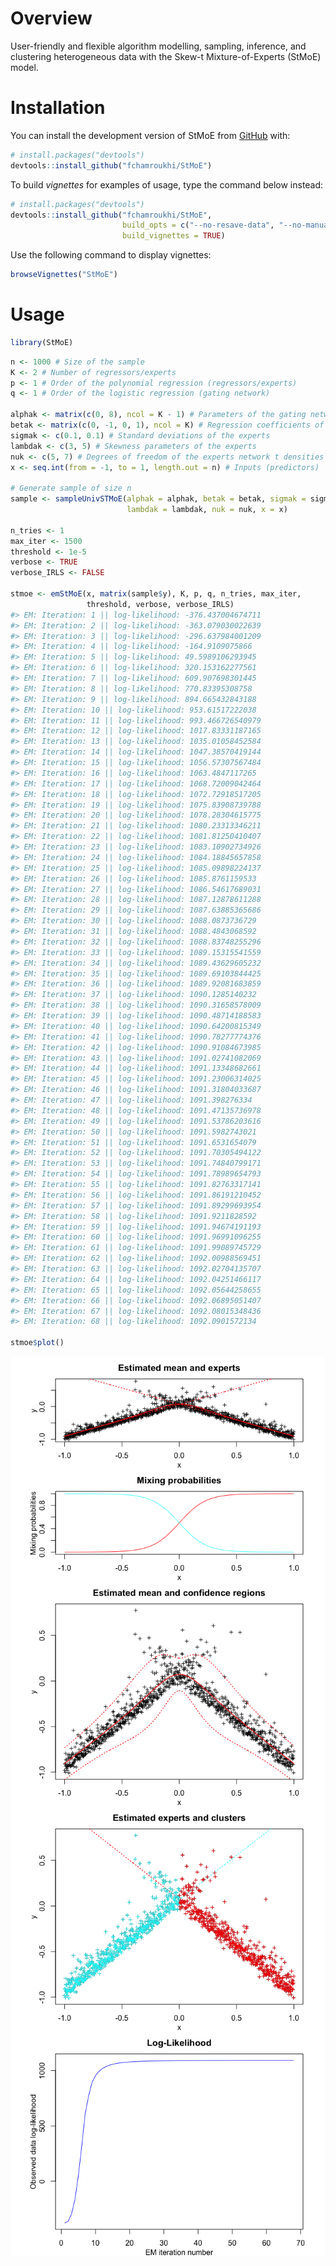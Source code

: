 
<!-- README.md is generated from README.Rmd. Please edit that file -->

<!-- badges: start -->

<!-- badges: end -->

# Overview

User-friendly and flexible algorithm modelling, sampling, inference, and
clustering heterogeneous data with the Skew-t Mixture-of-Experts (StMoE)
model.

# Installation

You can install the development version of StMoE from
[GitHub](https://github.com/) with:

``` r
# install.packages("devtools")
devtools::install_github("fchamroukhi/StMoE")
```

To build *vignettes* for examples of usage, type the command below
instead:

``` r
# install.packages("devtools")
devtools::install_github("fchamroukhi/StMoE", 
                         build_opts = c("--no-resave-data", "--no-manual"), 
                         build_vignettes = TRUE)
```

Use the following command to display vignettes:

``` r
browseVignettes("StMoE")
```

# Usage

``` r
library(StMoE)
```

``` r
n <- 1000 # Size of the sample
K <- 2 # Number of regressors/experts
p <- 1 # Order of the polynomial regression (regressors/experts)
q <- 1 # Order of the logistic regression (gating network)

alphak <- matrix(c(0, 8), ncol = K - 1) # Parameters of the gating network
betak <- matrix(c(0, -1, 0, 1), ncol = K) # Regression coefficients of the experts
sigmak <- c(0.1, 0.1) # Standard deviations of the experts
lambdak <- c(3, 5) # Skewness parameters of the experts
nuk <- c(5, 7) # Degrees of freedom of the experts network t densities
x <- seq.int(from = -1, to = 1, length.out = n) # Inputs (predictors)

# Generate sample of size n
sample <- sampleUnivSTMoE(alphak = alphak, betak = betak, sigmak = sigmak, 
                          lambdak = lambdak, nuk = nuk, x = x)

n_tries <- 1
max_iter <- 1500
threshold <- 1e-5
verbose <- TRUE
verbose_IRLS <- FALSE

stmoe <- emStMoE(x, matrix(sample$y), K, p, q, n_tries, max_iter, 
                 threshold, verbose, verbose_IRLS)
#> EM: Iteration: 1 || log-likelihood: -376.437004674711
#> EM: Iteration: 2 || log-likelihood: -363.079030022639
#> EM: Iteration: 3 || log-likelihood: -296.637984001209
#> EM: Iteration: 4 || log-likelihood: -164.9109075866
#> EM: Iteration: 5 || log-likelihood: 49.5989106293945
#> EM: Iteration: 6 || log-likelihood: 320.153162277561
#> EM: Iteration: 7 || log-likelihood: 609.907698301445
#> EM: Iteration: 8 || log-likelihood: 770.83395308758
#> EM: Iteration: 9 || log-likelihood: 894.665432843188
#> EM: Iteration: 10 || log-likelihood: 953.61517222038
#> EM: Iteration: 11 || log-likelihood: 993.466726540979
#> EM: Iteration: 12 || log-likelihood: 1017.83331187165
#> EM: Iteration: 13 || log-likelihood: 1035.01058452584
#> EM: Iteration: 14 || log-likelihood: 1047.38570419144
#> EM: Iteration: 15 || log-likelihood: 1056.57307567484
#> EM: Iteration: 16 || log-likelihood: 1063.4847117265
#> EM: Iteration: 17 || log-likelihood: 1068.72009042464
#> EM: Iteration: 18 || log-likelihood: 1072.72918517205
#> EM: Iteration: 19 || log-likelihood: 1075.83908739788
#> EM: Iteration: 20 || log-likelihood: 1078.28304615775
#> EM: Iteration: 21 || log-likelihood: 1080.23313346211
#> EM: Iteration: 22 || log-likelihood: 1081.81250410407
#> EM: Iteration: 23 || log-likelihood: 1083.10902734926
#> EM: Iteration: 24 || log-likelihood: 1084.18845657858
#> EM: Iteration: 25 || log-likelihood: 1085.09898224137
#> EM: Iteration: 26 || log-likelihood: 1085.8761159533
#> EM: Iteration: 27 || log-likelihood: 1086.54617689031
#> EM: Iteration: 28 || log-likelihood: 1087.12878611288
#> EM: Iteration: 29 || log-likelihood: 1087.63885365686
#> EM: Iteration: 30 || log-likelihood: 1088.0873736729
#> EM: Iteration: 31 || log-likelihood: 1088.4843068592
#> EM: Iteration: 32 || log-likelihood: 1088.83748255296
#> EM: Iteration: 33 || log-likelihood: 1089.15315541559
#> EM: Iteration: 34 || log-likelihood: 1089.43629605232
#> EM: Iteration: 35 || log-likelihood: 1089.69103844425
#> EM: Iteration: 36 || log-likelihood: 1089.92081683859
#> EM: Iteration: 37 || log-likelihood: 1090.1285140232
#> EM: Iteration: 38 || log-likelihood: 1090.31658578009
#> EM: Iteration: 39 || log-likelihood: 1090.48714188583
#> EM: Iteration: 40 || log-likelihood: 1090.64200815349
#> EM: Iteration: 41 || log-likelihood: 1090.78277774376
#> EM: Iteration: 42 || log-likelihood: 1090.91084673985
#> EM: Iteration: 43 || log-likelihood: 1091.02741082069
#> EM: Iteration: 44 || log-likelihood: 1091.13348682661
#> EM: Iteration: 45 || log-likelihood: 1091.23006314025
#> EM: Iteration: 46 || log-likelihood: 1091.31804033687
#> EM: Iteration: 47 || log-likelihood: 1091.398276334
#> EM: Iteration: 48 || log-likelihood: 1091.47135736978
#> EM: Iteration: 49 || log-likelihood: 1091.53786203616
#> EM: Iteration: 50 || log-likelihood: 1091.5982743021
#> EM: Iteration: 51 || log-likelihood: 1091.6531654079
#> EM: Iteration: 52 || log-likelihood: 1091.70305494122
#> EM: Iteration: 53 || log-likelihood: 1091.74840799171
#> EM: Iteration: 54 || log-likelihood: 1091.78989654793
#> EM: Iteration: 55 || log-likelihood: 1091.82763317141
#> EM: Iteration: 56 || log-likelihood: 1091.86191210452
#> EM: Iteration: 57 || log-likelihood: 1091.89299693954
#> EM: Iteration: 58 || log-likelihood: 1091.9211828592
#> EM: Iteration: 59 || log-likelihood: 1091.94674191193
#> EM: Iteration: 60 || log-likelihood: 1091.96991096255
#> EM: Iteration: 61 || log-likelihood: 1091.99089745729
#> EM: Iteration: 62 || log-likelihood: 1092.00988569451
#> EM: Iteration: 63 || log-likelihood: 1092.02704135707
#> EM: Iteration: 64 || log-likelihood: 1092.04251466117
#> EM: Iteration: 65 || log-likelihood: 1092.05644258655
#> EM: Iteration: 66 || log-likelihood: 1092.06895051407
#> EM: Iteration: 67 || log-likelihood: 1092.08015348436
#> EM: Iteration: 68 || log-likelihood: 1092.0901572134

stmoe$plot()
```

<img src="man/figures/README-unnamed-chunk-6-1.png" style="display: block; margin: auto;" /><img src="man/figures/README-unnamed-chunk-6-2.png" style="display: block; margin: auto;" /><img src="man/figures/README-unnamed-chunk-6-3.png" style="display: block; margin: auto;" /><img src="man/figures/README-unnamed-chunk-6-4.png" style="display: block; margin: auto;" />
